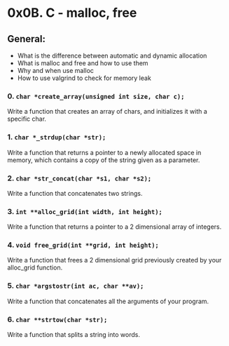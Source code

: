 # 0x0B. C - malloc, free

## General:
- What is the difference between automatic and dynamic allocation
- What is malloc and free and how to use them
- Why and when use malloc
- How to use valgrind to check for memory leak

                               
### 0. `char *create_array(unsigned int size, char c);`
Write a function that creates an array of chars, and initializes it with a specific char.
                                 
  
### 1. `char *_strdup(char *str);`
Write a function that returns a pointer to a newly allocated space in memory, which contains a copy of the string given as a parameter.
                                 
  
### 2. `char *str_concat(char *s1, char *s2);`
Write a function that concatenates two strings.
                                 
  
### 3. `int **alloc_grid(int width, int height);`
Write a function that returns a pointer to a 2 dimensional array of integers.
                                 
  
### 4. `void free_grid(int **grid, int height);`
Write a function that frees a 2 dimensional grid previously created by your alloc_grid function.
                                 
  
### 5. `char *argstostr(int ac, char **av);`
Write a function that concatenates all the arguments of your program.
                                 
  
### 6. `char **strtow(char *str);`
Write a function that splits a string into words.
                               
